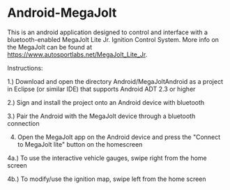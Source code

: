 # Android-MegaJolt

This is an android application designed to control and interface with a bluetooth-enabled MegaJolt Lite Jr. Ignition Control System. More info on the MegaJolt can be found at https://www.autosportlabs.net/MegaJolt_Lite_Jr.

Instructions:

1.) Download and open the directory Android/MegaJoltAndroid as a project in Eclipse (or similar IDE) that supports Android ADT 2.3 or higher

2.) Sign and install the project onto an Android device with bluetooth

3.) Pair the Android with the MegaJolt device through a bluetooth connection

4) Open the MegaJolt app on the Android device and press the "Connect to MegaJolt lite" button on the homescreen

4a.) To use the interactive vehicle gauges, swipe right from the home screen

4b.) To modify/use the ignition map, swipe left from the home screen
